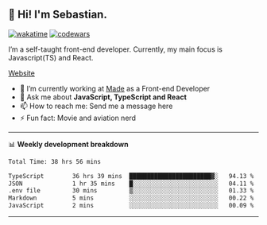 ## 👋 Hi! I'm Sebastian.

[![wakatime](https://wakatime.com/badge/user/df0036c6-328a-4a39-be9b-e49417ed22a1.svg)](https://wakatime.com/@df0036c6-328a-4a39-be9b-e49417ed22a1)
[![codewars](https://www.codewars.com/users/sebavuye/badges/small)](https://www.codewars.com/users/sebavuye)

I’m a self-taught front-end developer. Currently, my main focus is Javascript(TS) and React.

[Website](https://sebastianvuye.be)

- 🔭 I’m currently working at [Made](https://made.be/) as a Front-end Developer
- 💬 Ask me about **JavaScript, TypeScript and React**
- 📫 How to reach me: Send me a message here
- ⚡ Fun fact: Movie and aviation nerd

-------

📊 **Weekly development breakdown**

<!--START_SECTION:waka-->

```txt
Total Time: 38 hrs 56 mins

TypeScript        36 hrs 39 mins  ███████████████████████▓░   94.13 %
JSON              1 hr 35 mins    █░░░░░░░░░░░░░░░░░░░░░░░░   04.11 %
.env file         30 mins         ▒░░░░░░░░░░░░░░░░░░░░░░░░   01.33 %
Markdown          5 mins          ░░░░░░░░░░░░░░░░░░░░░░░░░   00.22 %
JavaScript        2 mins          ░░░░░░░░░░░░░░░░░░░░░░░░░   00.09 %
```

<!--END_SECTION:waka-->
-------
